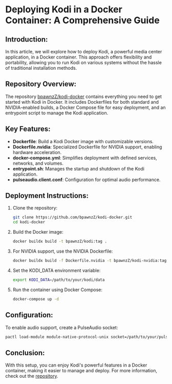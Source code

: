 # Deploying Kodi in a Docker Container: A Comprehensive Guide

## Introduction:
In this article, we will explore how to deploy Kodi, a powerful media center application, in a Docker container. This approach offers flexibility and portability, allowing you to run Kodi on various systems without the hassle of traditional installation methods.

## Repository Overview:
The repository [bpawnzZ/kodi-docker](https://github.com/bpawnzZ/kodi-docker) contains everything you need to get started with Kodi in Docker. It includes Dockerfiles for both standard and NVIDIA-enabled builds, a Docker Compose file for easy deployment, and an entrypoint script to manage the Kodi application.

## Key Features:
- **Dockerfile**: Build a Kodi Docker image with customizable versions.
- **Dockerfile.nvidia**: Specialized Dockerfile for NVIDIA support, enabling hardware acceleration.
- **docker-compose.yml**: Simplifies deployment with defined services, networks, and volumes.
- **entrypoint.sh**: Manages the startup and shutdown of the Kodi application.
- **pulseaudio.client.conf**: Configuration for optimal audio performance.

## Deployment Instructions:
1. Clone the repository:
   ```bash
   git clone https://github.com/bpawnzZ/kodi-docker.git
   cd kodi-docker
   ```

2. Build the Docker image:
   ```bash
   docker buildx build -t bpawnzZ/kodi:tag .
   ```

3. For NVIDIA support, use the NVIDIA Dockerfile:
   ```bash
   docker buildx build -f Dockerfile.nvidia -t bpawnzZ/kodi-nvidia:tag .
   ```

4. Set the KODI_DATA environment variable:
   ```bash
   export KODI_DATA=/path/to/your/kodi/data
   ```

5. Run the container using Docker Compose:
   ```bash
   docker-compose up -d
   ```

## Configuration:
To enable audio support, create a PulseAudio socket:
```bash
pactl load-module module-native-protocol-unix socket=/path/to/your/pulseaudio.socket
```

## Conclusion:
With this setup, you can enjoy Kodi's powerful features in a Docker container, making it easier to manage and deploy. For more information, check out the [repository](https://github.com/bpawnzZ/kodi-docker).
